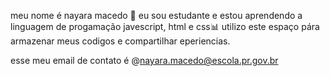 meu nome é nayara macedo 🥇
eu sou estudante e estou aprendendo a linguagem de progamação javescript, html e css📊
utilizo este espaço pára armazenar meus codigos e compartilhar eperiencias.

esse meu email de contato é
@nayara.macedo@escola.pr.gov.br
